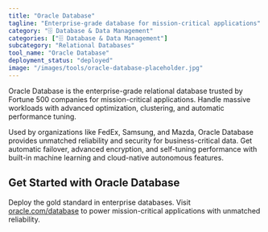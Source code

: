 ```yaml
---
title: "Oracle Database"
tagline: "Enterprise-grade database for mission-critical applications"
category: "🗄️ Database & Data Management"
categories: ["🗄️ Database & Data Management"]
subcategory: "Relational Databases"
tool_name: "Oracle Database"
deployment_status: "deployed"
image: "/images/tools/oracle-database-placeholder.jpg"
---
```

Oracle Database is the enterprise-grade relational database trusted by Fortune 500 companies for mission-critical applications. Handle massive workloads with advanced optimization, clustering, and automatic performance tuning.

Used by organizations like FedEx, Samsung, and Mazda, Oracle Database provides unmatched reliability and security for business-critical data. Get automatic failover, advanced encryption, and self-tuning performance with built-in machine learning and cloud-native autonomous features.

## Get Started with Oracle Database

Deploy the gold standard in enterprise databases. Visit [oracle.com/database](https://www.oracle.com/database) to power mission-critical applications with unmatched reliability.
